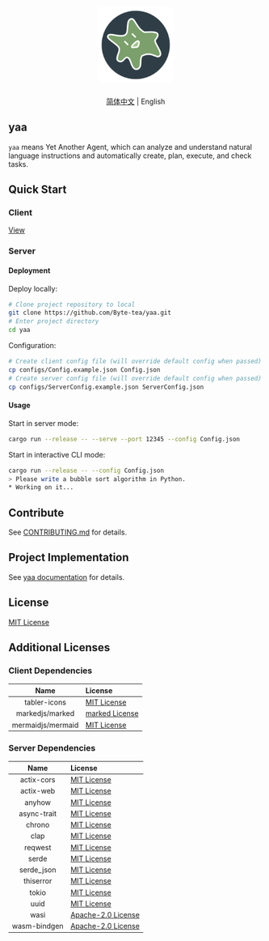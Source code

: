 <h1 align="center">
  <a href="https://github.com/Byte-tea/yaa/">
    <img src="assets/yaa.svg" width="150" height="150" alt="banner" /><br>
  </a>
</h1>

<p align="center"><a href="README.md">简体中文</a> | English</p>

## yaa

`yaa` means Yet Another Agent, which can analyze and understand natural language instructions and automatically create, plan, execute, and check tasks.

## Quick Start

### Client

[View](client/index.html)

### Server

#### Deployment

Deploy locally:

```bash
# Clone project repository to local
git clone https://github.com/Byte-tea/yaa.git
# Enter project directory
cd yaa
```

Configuration:

```bash
# Create client config file (will override default config when passed)
cp configs/Config.example.json Config.json
# Create server config file (will override default config when passed)
cp configs/ServerConfig.example.json ServerConfig.json
```

#### Usage

Start in server mode:

```bash
cargo run --release -- --serve --port 12345 --config Config.json
```

Start in interactive CLI mode:

```bash
cargo run --release -- --config Config.json
> Please write a bubble sort algorithm in Python.
* Working on it...
```

## Contribute

See [CONTRIBUTING.md](CONTRIBUTING.md) for details.

## Project Implementation

See [yaa documentation](docs/README.md) for details.

## License

[MIT License](LICENSE)

## Additional Licenses

### Client Dependencies

|Name|License|
|:-:|:--|
|tabler-icons|[MIT License](//mit-license.org)|
|markedjs/marked|[marked License](https://github.com/markedjs/marked/blob/master/LICENSE.md)|
|mermaidjs/mermaid|[MIT License](https://github.com/mermaid-js/mermaid/blob/develop/LICENSE)|

### Server Dependencies

|Name|License|
|:-:|:--|
|actix-cors|[MIT License](https://github.com/actix/actix-extras/blob/master/LICENSE-MIT)|
|actix-web|[MIT License](https://github.com/actix/actix-web/blob/master/LICENSE-MIT)|
|anyhow|[MIT License](https://github.com/dtolnay/anyhow/blob/master/LICENSE-MIT)|
|async-trait|[MIT License](https://github.com/dtolnay/async-trait/blob/master/LICENSE-MIT)|
|chrono|[MIT License](https://github.com/chronotope/chrono/blob/main/LICENSE)|
|clap|[MIT License](https://github.com/clap-rs/clap/blob/master/LICENSE-MIT)|
|reqwest|[MIT License](https://github.com/seanmonstar/reqwest/blob/master/LICENSE-MIT)|
|serde|[MIT License](https://github.com/serde-rs/serde/blob/master/LICENSE-MIT)|
|serde_json|[MIT License](https://github.com/serde-rs/json/blob/master/LICENSE-MIT)|
|thiserror|[MIT License](https://github.com/dtolnay/thiserror/blob/master/LICENSE-MIT)|
|tokio|[MIT License](https://github.com/tokio-rs/tokio/blob/master/LICENSE)|
|uuid|[MIT License](https://github.com/uuid-rs/uuid/blob/master/LICENSE-MIT)|
|wasi|[Apache-2.0 License](https://github.com/bytecodealliance/wasi-rs/blob/main/LICENSE-Apache-2.0_WITH_LLVM-exception)|
|wasm-bindgen|[Apache-2.0 License](https://github.com/rustwasm/wasm-bindgen/blob/main/LICENSE-APACHE)|
